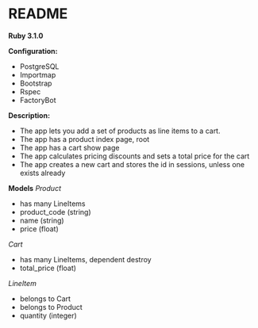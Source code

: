 # README

**Ruby 3.1.0**

**Configuration:**
- PostgreSQL
- Importmap
- Bootstrap
- Rspec
- FactoryBot

**Description:**
- The app lets you add a set of products as line items to a cart.
- The app has a product index page, root
- The app has a cart show page
- The app calculates pricing discounts and sets a total price for the cart
- The app creates a new cart and stores the id in sessions, unless one exists already

**Models**
*Product*
  - has many LineItems
  - product_code (string)
  - name (string)
  - price (float)

*Cart*
  - has many LineItems, dependent destroy
  - total_price (float)

*LineItem*
  - belongs to Cart
  - belongs to Product
  - quantity (integer)
